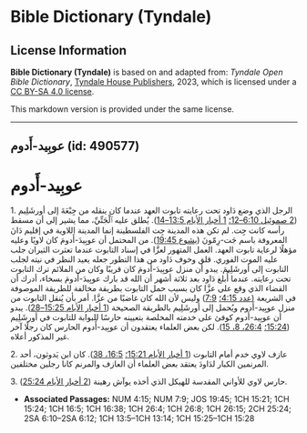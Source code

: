 # Bible Dictionary (Tyndale)

## License Information

**Bible Dictionary (Tyndale)** is based on and adapted from: _Tyndale Open Bible Dictionary_, [Tyndale House Publishers](https://tyndaleopenresources.com/), 2023, which is licensed under a [CC BY-SA 4.0 license](https://creativecommons.org/licenses/by-sa/4.0/legalcode.en).

This markdown version is provided under the same license.



--------------------------------

## عوبِيد-أَدوم (id: 490577)

عوبِيد\-أَدوم
=============

1\. الرجل الذي وضع دَاود تحت رعايته تابوت العهد عندما كان ينقله من جِبْعَةَ إلى أورشَلِيم ([2 صموئيل 6:10–12؛](https://ref.ly/2Sam6:10-2Sam6:12) [1 أخبار الأيام 13:5–14](https://ref.ly/1Chr13:5-1Chr13:14)). يُطلق عليه ٱلْجَتِّيِّ، مما يشير إلى أن مسقط رأسه كانت جِت. لم تكن هذه المدينة جِت الفلسطينة إنما المدينة اللاوية في إقليم دَانَ المعروفة باسم جَت\-رِمّونَ ([يشوع 19:45](https://ref.ly/Josh19:45)). من المحتمل أن عوبِيدَ\-أَدومَ كان لاويًا وعليه مؤهلًا لرعاية تابوت العهد. العمل المتهور لعزَّا في إسناد التابوت عندما تعثرت الثيران جلب عليه الموت الفوري. قلق وخوف دَاود من هذا التطور جعله يعيد النظر في نيته لجلب التابوت إلى أورشَلِيمَ. يبدو أن منزل عوبِيدَ\-أَدومَ كان قريبًا وكان من الملائم ترك التابوت تحت رعايته. عندما أُبلغ دَاود بعد ثلاثة أشهر أن الله قد بارك عوبِيدَ\-أَدومَ بسخاء، أدرك أن القضاء الذي وقع على عزَّا كان بسبب حمل التابوت بطريقة مخالفة للطريقة الموصوفة في الشريعة ([عدد 4:15؛](https://ref.ly/Num4:15) [7:9](https://ref.ly/Num7:9)) وليس لأن الله كان غاضبًا من عزَّا. أمر بأن يُنقل التابوت من منزل عوبِيد\-أَدوم ويُحمل إلى أورشَلِيم بالطريقة الصحيحة ([1 أخبار الأيام 15:25–28](https://ref.ly/1Chr15:25-1Chr15:28)). يبدو أن عوبِيد\-أَدوم كوفئ على خدمته المخلصة بتعيينه حارسًا للبوابة للتابوت في أورشَلِيم ([15:24؛](https://ref.ly/1Chr15:24) [26:4، 8، 15](https://ref.ly/1Chr26:4,1Chr26:8,1Chr26:15)). لكن بعض العلماء يعتقدون أن عوبِيد\-أَدوم الحارس كان رجلًا آخر غير المذكور أعلاه.

2\. عازف لاوي خدم أمام التابوت ([1 أخبار الأيام 15:21؛](https://ref.ly/1Chr15:21) [16:5، 38](https://ref.ly/1Chr16:5,1Chr16:38)). كان ابن يَدوثون، أحد المرنمين الكبار لدَاودَ يعتقد بعض العلماء أن العازف والمرنم كانا رجلين مختلفين.

3\. حارس لاوي للأواني المقدسة للهيكل الذي أخذه يوآش رهينة ([2 أخبار الأيام 25:24](https://ref.ly/2Chr25:24)).

* **Associated Passages:** NUM 4:15; NUM 7:9; JOS 19:45; 1CH 15:21; 1CH 15:24; 1CH 16:5; 1CH 16:38; 1CH 26:4; 1CH 26:8; 1CH 26:15; 2CH 25:24; 2SA 6:10–2SA 6:12; 1CH 13:5–1CH 13:14; 1CH 15:25–1CH 15:28

